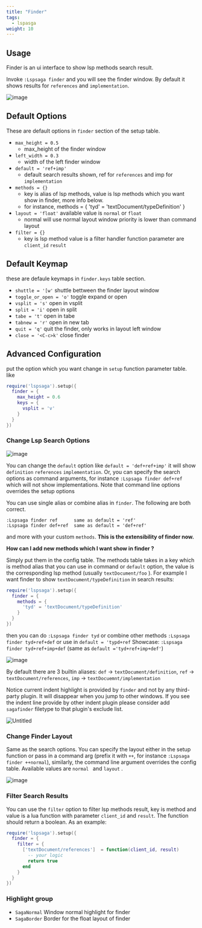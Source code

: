 ```yaml
---
title: "Finder"
tags:
  - lspasga
weight: 10
---
```


## Usage

Finder is an ui interface to show lsp methods search result.

Invoke `:Lspsaga finder` and you will see the finder window. By default it shows results for `references` and `implementation`.

![image](https://github.com/nvimdev/lspsaga.nvim/assets/41671631/1d957dda-5825-4d15-8d5a-ca5dd7ca63a9)

## Default Options

These are default options in `finder` section of the setup table.

- `max_height = 0.5`
  - max_height of the finder window
- `left_width = 0.3`
  - width of the left finder window
- `default = 'ref+imp'`
  - default search results shown, ref for `references` and imp for `implementation`
- `methods = {}`
  - key is alias of lsp methods, value is lsp methods which you want show in finder, more info below.
  - for instance, methods = { 'tyd' = 'textDocument/typeDefinition' }
- `layout = 'float'` available value is `normal` or `float`
  - normal will use normal layout window priority is lower than command layout
- `filter = {}`
  - key is lsp method value is a filter handler function parameter are `client_id` `result`

## Default Keymap

these are defaule keymaps in `finder.keys` table section.

- `shuttle = '[w'` shuttle bettween the finder layout window
- `toggle_or_open = 'o'` toggle expand or open
- `vsplit = 's'` open in vsplit
- `split = 'i'` open in split
- `tabe = 't'` open in tabe
- `tabnew = 'r'` open in new tab
- `quit = 'q'` quit the finder, only works in layout left window
- `close = '<C-c>k'` close finder

## Advanced Configuration

put the option which you want change in `setup` function parameter table. like

```lua
require('lspsaga').setup({
  finder = {
    max_height = 0.6
    keys = {
      vsplit = 'v'
    }
  }
})
```

### Change Lsp Search Options

![image](https://github.com/nvimdev/lspsaga.nvim/assets/41671631/27541a92-9691-4df3-8d18-c4b88ec4ce5e)

You can change the `default` option like `default = 'def+ref+imp'` it will show `definition` `references` `implementation`. Or, you can specify the search options as command arguments, for instance `:Lspsaga finder def+ref` which will not show implementations. Note that command line options overrides the setup options

You can use single alias or combine alias in `finder`. The following are both correct.

```vim
:Lspsaga finder ref      same as default = 'ref'
:Lspsaga finder def+ref  same as default = 'def+ref'
```

and more with your custom `methods`. **This is the extensibility of finder now.**

**How can I add new methods which I want show in finder ?**

Simply put them in the config table. The methods table takes in a key which is method alias that you can use in command or `default` option, the value is the corresponding lsp method (usually `textDocument/foo` ). For example I want finder to show `textDocument/typeDefinition` in search results:

```lua
require('lspsaga').setup({
  finder = {
    methods = {
      'tyd' = 'textDocument/typeDefinition'
    }
  }
})
```

then you can do `:Lspsaga finder tyd` or combine other methods `:Lspsaga finder tyd+ref+def` or use in `default = 'typd+ref`
Showcase: `:Lspsaga finder tyd+ref+imp+def` (same as `default ='tyd+ref+imp+def'`)

![image](https://github.com/nvimdev/lspsaga.nvim/assets/41671631/fcf2bb52-288f-480d-9c9e-342b4f450da7)

By default there are 3 builtin aliases: `def` -> `textDocument/definition`, `ref` -> `textDocument/references`, `imp` -> `textDocuemnt/implementation`

Notice current indent highlight is provided by `finder` and not by any third-party plugin. It will disappear when you jump to other windows. If you see the indent line provide by other indent plugin please consider add `sagafinder` filetype to that plugin's exclude list.

![Untitled](https://github.com/nvimdev/lspsaga.nvim/assets/41671631/009990db-5ba5-455b-ab3f-d9bd25904cf0)

### Change Finder Layout

Same as the search options. You can specify the layout either in the setup function or pass in a command arg (prefix it with `++`, for instance `:Lspsaga finder ++normal`), similarly, the command line argument overrides the config table. Available values are `normal ` and `layout` .

![image](https://github.com/nvimdev/lspsaga.nvim/assets/41671631/df566e6f-fd45-47c2-a34e-b70ab248f400)

### Filter Search Results

You can use the `filter` option to filter lsp methods result, key is method and value is a lua function with parameter `client_id` and `result`. The function should return a boolean. As an example:

```lua
require('lspsaga').setup({
  finder = {
    filter = {
      ['textDocument/references']  = function(client_id, result)
        -- your logic
        return true
      end
    }
  }
})
```

### Highlight group

- `SagaNormal` Window normal highlight for finder
- `SagaBorder` Border for the float layout of finder
